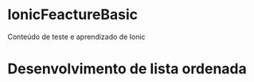 # IonicFeactureBasic

Conteúdo de teste e aprendizado de Ionic

# Desenvolvimento de lista ordenada
